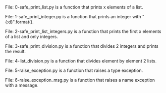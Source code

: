 File: 0-safe_print_list.py is a function that prints x elements of a list.

File: 1-safe_print_integer.py is a function that prints an integer with "{:d}".format().

File: 2-safe_print_list_integers.py is a function that prints the first x elements of a list and only integers.

File: 3-safe_print_division.py is a function that divides 2 integers and prints the result.

File: 4-list_division.py is a function that divides element by element 2 lists.

File: 5-raise_exception.py is a function that raises a type exception.

File: 6-raise_exception_msg.py is a function that raises a name exception with a message.
